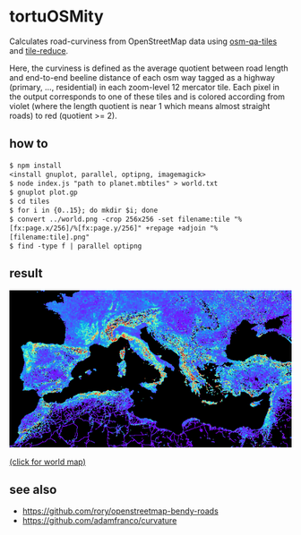 tortuOSMity
===========

Calculates road-curviness from OpenStreetMap data using [osm-qa-tiles](http://osmlab.github.io/osm-qa-tiles/) and [tile-reduce](https://github.com/mapbox/tile-reduce).

Here, the curviness is defined as the average quotient between road length and end-to-end beeline distance of each osm way tagged as a highway (primary, …, residential) in each zoom-level 12 mercator tile. Each pixel in the output corresponds to one of these tiles and is colored according from violet (where the length quotient is near 1 which means almost straight roads) to red (quotient >= 2).

how to
------

    $ npm install
    <install gnuplot, parallel, optipng, imagemagick>
    $ node index.js "path to planet.mbtiles" > world.txt
    $ gnuplot plot.gp
    $ cd tiles
    $ for i in {0..15}; do mkdir $i; done
    $ convert ../world.png -crop 256x256 -set filename:tile "%[fx:page.x/256]/%[fx:page.y/256]" +repage +adjoin "%[filename:tile].png"
    $ find -type f | parallel optipng

result
------

[![](https://raw.githubusercontent.com/tyrasd/tortuosmity/gh-pages/thumb.png)](https://tyrasd.github.io/tortuosmity/)

[(click for world map)](https://tyrasd.github.io/tortuosmity/)

see also
--------

* https://github.com/rory/openstreetmap-bendy-roads
* https://github.com/adamfranco/curvature
